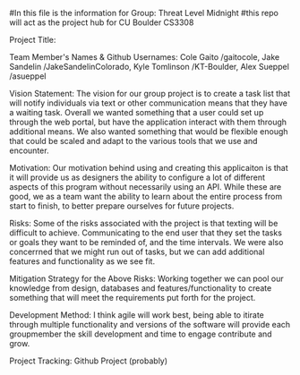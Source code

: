 #In this file is the information for Group: Threat Level Midnight
#this repo will act as the project hub for CU Boulder CS3308

Project Title:

Team Member's Names & Github Usernames:
Cole Gaito /gaitocole, Jake Sandelin /JakeSandelinColorado, Kyle Tomlinson /KT-Boulder, Alex Sueppel /asueppel

Vision Statement:
The vision for our group project is to create a task list that will notify individuals via text or other communication means that they have a waiting task.  Overall we wanted something that a user could set up through the web portal, but have the application interact with them through additional means.  We also wanted something that would be flexible enough that could be scaled and adapt to the various tools that we use and encounter.

Motivation:
Our motivation behind using and creating this applicaiton is that it will provide us as designers the ability to configure a lot of different aspects of this program without necessarily using an API.  While these are good, we as a team want the ability to learn about the entire process from start to finish, to better prepare ourselves for future projects.

Risks:
Some of the risks associated with the project is that texting will be difficult to achieve.  Communicating to the end user that they set the tasks or goals they want to be reminded of, and the time intervals.  We were also concerrned that we might run out of tasks, but we can add additional features and functionality as we see fit.

Mitigation Strategy for the Above Risks:
Working together we can pool our knowledge from design, databases and features/functionality to create something that will meet the requirements put forth for the project.

Development Method:
I think agile will work best, being able to itirate through multiple functionality and versions of the software will provide each groupmember the skill development and time to engage contribute and grow.

Project Tracking:
Github Project (probably)
